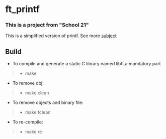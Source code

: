 # ft_printf
### This is a project from  "School 21"
This is a simplified version of printf. 
See more [subject](https://github.com/LavelleVerkarth/ft_printf/blob/main/en.subject.pdf)

## Build

- To compile and generate a static C library named libft.a mandatory part
> - make
- To remove obj:
> - make clean
- To remove objects and binary file:
> - make fclean
- To re-compile:
> - make re
